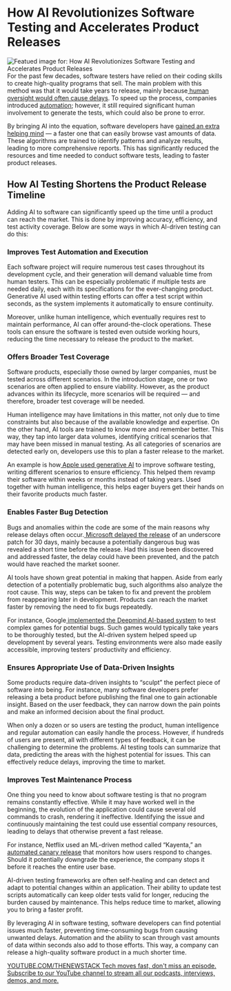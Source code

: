 # How AI Revolutionizes Software Testing and Accelerates Product Releases
![Featued image for: How AI Revolutionizes Software Testing and Accelerates Product Releases](https://cdn.thenewstack.io/media/2024/07/92101c3b-woman-5218160_1280-1024x646.jpg)
For the past few decades, software testers have relied on their coding skills to create high-quality programs that sell. The main problem with this method was that it would take years to release, mainly because[ human oversight would often cause delays](https://thenewstack.io/bridging-the-ai-human-divide-ai-as-your-operations-teammate/). To speed up the process, companies introduced [automation](https://thenewstack.io/automation-all-fun-and-games-until-something-goes-wrong/); however, it still required significant human involvement to generate the tests, which could also be prone to error.

By bringing AI into the equation, software developers have [gained an extra helping mind](https://thenewstack.io/new-ebook-how-generative-ai-transforms-software-development/) — a faster one that can easily browse vast amounts of data. These algorithms are trained to identify patterns and analyze results, leading to more comprehensive reports. This has significantly reduced the resources and time needed to conduct software tests, leading to faster product releases.

## How AI Testing Shortens the Product Release Timeline
Adding AI to software can significantly speed up the time until a product can reach the market. This is done by improving accuracy, efficiency, and test activity coverage. Below are some ways in which AI-driven testing can do this:

### Improves Test Automation and Execution
Each software project will require numerous test cases throughout its development cycle, and their generation will demand valuable time from human testers. This can be especially problematic if multiple tests are needed daily, each with its specifications for the ever-changing product. Generative AI used within testing efforts can offer a test script within seconds, as the system implements it automatically to ensure continuity.

Moreover, unlike human intelligence, which eventually requires rest to maintain performance, AI can offer around-the-clock operations. These tools can ensure the software is tested even outside working hours, reducing the time necessary to release the product to the market.

### Offers Broader Test Coverage
Software products, especially those owned by larger companies, must be tested across different scenarios. In the introduction stage, one or two scenarios are often applied to ensure viability. However, as the product advances within its lifecycle, more scenarios will be required — and therefore, broader test coverage will be needed.

Human intelligence may have limitations in this matter, not only due to time constraints but also because of the available knowledge and expertise. On the other hand, AI tools are trained to know more and remember better. This way, they tap into larger data volumes, identifying critical scenarios that may have been missed in manual testing. As all categories of scenarios are detected early on, developers use this to plan a faster release to the market.

An example is how[ Apple used generative AI](https://www.bloomberg.com/news/newsletters/2023-10-22/what-is-apple-doing-in-ai-revamping-siri-search-apple-music-and-other-apps-lo1ffr7p) to improve software testing, writing different scenarios to ensure efficiency. This helped them revamp their software within weeks or months instead of taking years. Used together with human intelligence, this helps eager buyers get their hands on their favorite products much faster.

### Enables Faster Bug Detection
Bugs and anomalies within the code are some of the main reasons why release delays often occur.[ Microsoft delayed the release](https://www.crn.com/news/security/170702468/microsoft-delay-of-patch-underscores-slow-fix-process) of an underscore patch for 30 days, mainly because a potentially dangerous bug was revealed a short time before the release. Had this issue been discovered and addressed faster, the delay could have been prevented, and the patch would have reached the market sooner.

AI tools have shown great potential in making that happen. Aside from early detection of a potentially problematic bug, such algorithms also analyze the root cause. This way, steps can be taken to fix and prevent the problem from reappearing later in development. Products can reach the market faster by removing the need to fix bugs repeatedly.

For instance, Google[ implemented the Deepmind AI-based system](https://www.independent.co.uk/tech/ai-google-deepmind-artificla-intelligence-geometry-b2480289.html) to test complex games for potential bugs. Such games would typically take years to be thoroughly tested, but the AI-driven system helped speed up development by several years. Testing environments were also made easily accessible, improving testers’ productivity and efficiency.

### Ensures Appropriate Use of Data-Driven Insights
Some products require data-driven insights to “sculpt” the perfect piece of software into being. For instance, many software developers prefer releasing a beta product before publishing the final one to gain actionable insight. Based on the user feedback, they can narrow down the pain points and make an informed decision about the final product.

When only a dozen or so users are testing the product, human intelligence and regular automation can easily handle the process. However, if hundreds of users are present, all with different types of feedback, it can be challenging to determine the problems. AI testing tools can summarize that data, predicting the areas with the highest potential for issues. This can effectively reduce delays, improving the time to market.

### Improves Test Maintenance Process
One thing you need to know about software testing is that no program remains constantly effective. While it may have worked well in the beginning, the evolution of the application could cause several old commands to crash, rendering it ineffective. Identifying the issue and continuously maintaining the test could use essential company resources, leading to delays that otherwise prevent a fast release.

For instance, Netflix used an ML-driven method called “Kayenta,” an[ automated canary release](https://netflixtechblog.com/automated-canary-analysis-at-netflix-with-kayenta-3260bc7acc69) that monitors how users respond to changes. Should it potentially downgrade the experience, the company stops it before it reaches the entire user base.

AI-driven testing frameworks are often self-healing and can detect and adapt to potential changes within an application. Their ability to update test scripts automatically can keep older tests valid for longer, reducing the burden caused by maintenance. This helps reduce time to market, allowing you to bring a faster profit.

By leveraging AI in software testing, software developers can find potential issues much faster, preventing time-consuming bugs from causing unwanted delays. Automation and the ability to scan through vast amounts of data within seconds also add to those efforts. This way, a company can release a high-quality software product in a much shorter time.

[
YOUTUBE.COM/THENEWSTACK
Tech moves fast, don't miss an episode. Subscribe to our YouTube
channel to stream all our podcasts, interviews, demos, and more.
](https://youtube.com/thenewstack?sub_confirmation=1)